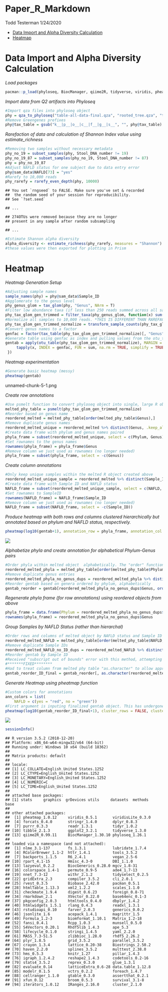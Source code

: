 Paper\_R\_Markdown
================
Todd Testerman
1/24/2020

  - [Data Import and Alpha Diversity
    Calculation](#data-import-and-alpha-diversity-calculation)
  - [Heatmap](#heatmap)

# Data Import and Alpha Diversity Calculation

*Load
packages*

``` r
pacman::p_load(phyloseq, BiocManager, qiime2R, tidyverse, viridis, pheatmap)
```

*Import data from Q2 artifacts into Phyloseq*

``` r
#Import qza files into phyloseq object
phy = qza_to_phyloseq("table-all-data-final.qza", "rooted_tree.qza", "taxonomy.qza", "All_data_with_NAFLD_PNPLA3txt.txt", tmp = "C:/tmp")
#Remove Greengenes prefixes
phy@tax_table = gsub("k__|p__|o__|c__|f__|g__|s__", "", phy@tax_table)
```

*Rarefaction of data and calculation of Shannon Index value using
estimate\_richness*

``` r
#Removing two samples without necessary metadata
phy_no_19 = subset_samples(phy, Stool_DNA_number != 19)
phy_no_19_87 = subset_samples(phy_no_19, Stool_DNA_number != 87)
phy = phy_no_19_87
#Adjust NAFLD status for one subject due to data entry error
phy@sam_data$NAFLD[73] = "yes"
#Rarefy to 10,000 reads
phy_rarefy = rarefy_even_depth(phy, 10000)
```

    ## You set `rngseed` to FALSE. Make sure you've set & recorded
    ##  the random seed of your session for reproducibility.
    ## See `?set.seed`

    ## ...

    ## 274OTUs were removed because they are no longer 
    ## present in any sample after random subsampling

    ## ...

``` r
#Estimate Shannon alpha diversity
alpha_diversity <- estimate_richness(phy_rarefy, measures = "Shannon")
#these values were then exported for plotting in Prism
```

# Heatmap

*Heatmap Generation Setup*

``` r
#Adjusting sample names
sample_names(phy) = phy@sam_data$Sample_ID
#Agglomerate to the genus level
phy_genus_glom = tax_glom(phy, "Genus", NArm = T)
#Filter low abundance taxa (if less than 250 reads summed across all samples, remove)
phy_tax_glom_gen_trimmed = filter_taxa(phy_genus_glom, function(x) sum(x) > 250, TRUE)
#Normalize all samples to 10,000 reads. *THIS IS DIFFERENT THAN RAREFACTION*
phy_tax_glom_gen_trimmed_normalize = transform_sample_counts(phy_tax_glom_gen_trimmed, function(x) (x / sum(x))*10000)
#Convert genus names to a factor
genfac = factor(tax_table(phy_tax_glom_gen_trimmed_normalize)[, "Genus"])
#Generate table using genfac as index and pulling values from the otu_table
gentab = apply(otu_table(phy_tax_glom_gen_trimmed_normalize), MARGIN = 2, function(x) {
     tapply(x, INDEX = genfac, FUN = sum, na.rm = TRUE, simplify = TRUE)
 })
```

*Heatmap experimentation*

``` r
#Generate basic heatmap (messy)
pheatmap(gentab)
```

unnamed-chunk-5-1.png

*Create row
annotations*

``` r
#Use psmelt function to convert phyloseq object into single, large R object
melted_phy_table = psmelt(phy_tax_glom_gen_trimmed_normalize)
#Reorder based on genus name
reordered_melted = melted_phy_table[order(melted_phy_table$Genus),]
#Remove duplicate genus names
reordered_melted_unique = reordered_melted %>% distinct(Genus, .keep_all = T)
#Create data frame with phylum and genus names paired 
phyla_frame = subset(reordered_melted_unique, select = c(Phylum, Genus))
#Set rownames to the genus names
rownames(phyla_frame) = phyla_frame$Genus
#Remove column we just used as rownames (no longer needed)
phyla_frame = subset(phyla_frame, select = -c(Genus))
```

*Create column annotations*

``` r
#Only keep unique samples within the melted R object created above
reordered_melted_unique_sample = reordered_melted %>% distinct(Sample_ID, .keep_all = T)
#Create data frame with Sample ID and NAFLD status
NAFLD_frame = subset(reordered_melted_unique_sample, select = c(NAFLD, Sample_ID))
#Set rownames to SampleID
rownames(NAFLD_frame) = NAFLD_frame$Sample_ID
#Remove column we just used as rownames (no longer needed)
NAFLD_frame = subset(NAFLD_frame, select = -c(Sample_ID))
```

*Produce heatmap with both rows and columns clustered hierarchically but
annotated based on phylum and NAFLD status,
respectively.*

``` r
pheatmap(log10(gentab+1), annotation_row = phyla_frame, annotation_col = NAFLD_frame, angle_col = 315, fontsize_row = 10, fontsize_col = 8, show_colnames = F, border_color = NA)
```

![](rmarkdown_for_github_files/figure-gfm/unnamed-chunk-8-1.png)<!-- -->

*Alphabetize phyla and create annotation for alphabetical Phylum-Genus
pairs*

``` r
#Order phyla within melted object  alphabetically. The "order" function defaults to this automatically
reordered_melted_phyla = melted_phy_table[order(melted_phy_table$Phylum),]
#Remove duplicate genus entries
reordered_melted_phyla_no_genus_dups = reordered_melted_phyla %>% distinct(Genus, .keep_all = TRUE)
#Reorder gentab based on genera ordered by phylum, alphabetically
gentab_reorder = gentab[reordered_melted_phyla_no_genus_dups$Genus, order(colnames(gentab))]
```

*Regenerate phyla frame (for row annotations) using reordered objects
from
above*

``` r
phyla_frame = data.frame(Phylum = reordered_melted_phyla_no_genus_dups$Phylum)
rownames(phyla_frame) = reordered_melted_phyla_no_genus_dups$Genus
```

*Group Samples by NAFLD Status (rather than hierarchal)*

``` r
#Order rows and columns of melted object by NAFLD status and Sample ID
reordered_melted_NAFLD = melted_phy_table[order(melted_phy_table$NAFLD, melted_phy_table$Sample_ID),]
#Remove duplicate Sample IDs
reordered_melted_NAFLD_no_ID_dups = reordered_melted_NAFLD %>% distinct(Sample_ID, .keep_all = TRUE)
#Reorder gentab by Sample ID
#Received "subscript out of bounds" error with this method, attempting to troubleshoot
#*******FIXED********
#Had to treat column from melted phy table "as.character" to allow appropriate ordering to occur
gentab_reorder_ID_final = gentab_reorder[, as.character(reordered_melted_NAFLD_no_ID_dups$Sample_ID)]
```

*Generate Heatmap using pheatmap function*

``` r
#Custom colors for annotations
ann_colors = list(
    NAFLD = c(yes = "red", no = "green"))
#First argument is inputing finalized gentab object. This has undergone a log transformation (log10) and we have added a pseudocount (+1) to account for zero column entries. Cluster columns and rows is turned off as we are manually grouping taxa and samples. Phyla frame is used to annotate the genera by phylum. NAFLD frame is used to annotate samples by NAFLD status. Other arguments are aesthetic. 
pheatmap(log10(gentab_reorder_ID_final+1), cluster_rows = FALSE, cluster_cols = FALSE, annotation_row = phyla_frame, annotation_col = NAFLD_frame, angle_col = 315, fontsize_row = 10, fontsize_col = 8, show_colnames = F, gaps_col = 29, border_color = NA)
```

![](rmarkdown_for_github_files/figure-gfm/unnamed-chunk-12-1.png)<!-- -->

``` r
sessionInfo()
```

    ## R version 3.5.2 (2018-12-20)
    ## Platform: x86_64-w64-mingw32/x64 (64-bit)
    ## Running under: Windows 10 x64 (build 18362)
    ## 
    ## Matrix products: default
    ## 
    ## locale:
    ## [1] LC_COLLATE=English_United States.1252 
    ## [2] LC_CTYPE=English_United States.1252   
    ## [3] LC_MONETARY=English_United States.1252
    ## [4] LC_NUMERIC=C                          
    ## [5] LC_TIME=English_United States.1252    
    ## 
    ## attached base packages:
    ## [1] stats     graphics  grDevices utils     datasets  methods   base     
    ## 
    ## other attached packages:
    ##  [1] pheatmap_1.0.12     viridis_0.5.1       viridisLite_0.3.0  
    ##  [4] forcats_0.4.0       stringr_1.4.0       dplyr_0.8.3        
    ##  [7] purrr_0.3.3         readr_1.3.1         tidyr_1.0.2        
    ## [10] tibble_2.1.3        ggplot2_3.2.1       tidyverse_1.3.0    
    ## [13] qiime2R_0.99.11     BiocManager_1.30.10 phyloseq_1.26.1    
    ## 
    ## loaded via a namespace (and not attached):
    ##  [1] nlme_3.1-137        fs_1.3.1            lubridate_1.7.4    
    ##  [4] RColorBrewer_1.1-2  httr_1.4.1          tools_3.5.2        
    ##  [7] backports_1.1.5     R6_2.4.1            vegan_2.5-6        
    ## [10] rpart_4.1-15        Hmisc_4.3-0         DBI_1.1.0          
    ## [13] lazyeval_0.2.2      BiocGenerics_0.28.0 mgcv_1.8-31        
    ## [16] colorspace_1.4-1    permute_0.9-5       ade4_1.7-13        
    ## [19] nnet_7.3-12         withr_2.1.2         tidyselect_0.2.5   
    ## [22] gridExtra_2.3       compiler_3.5.2      cli_2.0.1          
    ## [25] rvest_0.3.5         Biobase_2.42.0      pacman_0.5.1       
    ## [28] htmlTable_1.13.3    xml2_1.2.2          scales_1.1.0       
    ## [31] checkmate_1.9.4     digest_0.6.23       foreign_0.8-71     
    ## [34] rmarkdown_2.1       XVector_0.22.0      base64enc_0.1-3    
    ## [37] pkgconfig_2.0.3     htmltools_0.4.0     dbplyr_1.4.2       
    ## [40] htmlwidgets_1.5.1   rlang_0.4.3         readxl_1.3.1       
    ## [43] rstudioapi_0.10     farver_2.0.3        generics_0.0.2     
    ## [46] jsonlite_1.6        acepack_1.4.1       magrittr_1.5       
    ## [49] Formula_1.2-3       biomformat_1.10.1   Matrix_1.2-18      
    ## [52] fansi_0.4.1         Rcpp_1.0.3          munsell_0.5.0      
    ## [55] S4Vectors_0.20.1    Rhdf5lib_1.4.3      ape_5.3            
    ## [58] lifecycle_0.1.0     stringi_1.4.5       yaml_2.2.0         
    ## [61] MASS_7.3-51.5       zlibbioc_1.28.0     rhdf5_2.26.2       
    ## [64] plyr_1.8.5          grid_3.5.2          parallel_3.5.2     
    ## [67] crayon_1.3.4        lattice_0.20-38     Biostrings_2.50.2  
    ## [70] haven_2.2.0         splines_3.5.2       multtest_2.38.0    
    ## [73] hms_0.5.3           knitr_1.27          pillar_1.4.3       
    ## [76] igraph_1.2.4.2      reshape2_1.4.3      codetools_0.2-16   
    ## [79] stats4_3.5.2        reprex_0.3.0        glue_1.3.1         
    ## [82] evaluate_0.14       latticeExtra_0.6-28 data.table_1.12.8  
    ## [85] modelr_0.1.5        vctrs_0.2.2         foreach_1.4.7      
    ## [88] cellranger_1.1.0    gtable_0.3.0        assertthat_0.2.1   
    ## [91] xfun_0.12           broom_0.5.3         survival_3.1-8     
    ## [94] iterators_1.0.12    IRanges_2.16.0      cluster_2.1.0

